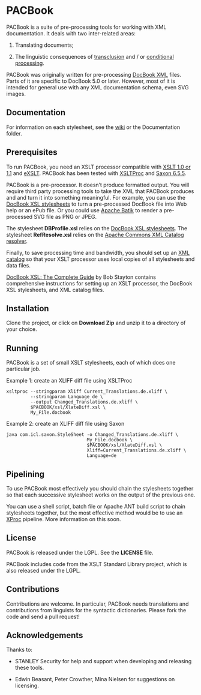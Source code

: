 # PACBook

PACBook is a suite of pre-processing tools for working with XML documentation. It deals
with two inter-related areas:

1. Translating documents;

2. The linguistic consequences of
[transclusion](https://en.wikipedia.org/wiki/Transclusion) and / or [conditional
processing](https://en.wikipedia.org/wiki/Conditional_%28computer_programming%29).

PACBook was originally written for pre-processing [DocBook XML](http://docbook.org/)
files. Parts of it are specific to DocBook 5.0 or later. However, most of it is intended
for general use with any XML documentation schema, even SVG images.

## Documentation

For information on each stylesheet, see the
[wiki](https://github.com/STANLEYSecurity/PACBook/wiki) or the Documentation folder.

## Prerequisites

To run PACBook, you need an XSLT processor compatible with [XSLT 1.0 or
1.1](http://www.w3.org/TR/xslt) and [eXSLT](http://exslt.org/). PACBook has been tested
with [XSLTProc](http://xmlsoft.org/libxslt/) and [Saxon
6.5.5](http://saxon.sourceforge.net/saxon6.5.5/).

PACBook is a pre-processor. It doesn’t produce formatted output. You will require third
party processing tools to take the XML that PACBook produces and and turn it into
something meaningful. For example, you can use the [DocBook XSL
stylesheets](http://docbook.sourceforge.net/) to turn a pre-processed DocBook file into
Web help or an ePub file. Or you could use [Apache
Batik](https://xmlgraphics.apache.org/batik/) to render a pre-processed SVG file as PNG
or JPEG.

The stylesheet **DBProfile.xsl** relies on the [DocBook XSL
stylesheets](http://docbook.sourceforge.net/). The stylesheet **RefResolve.xsl** relies
on the [Apache Commons XML Catalog
resolver](https://projects.apache.org/projects/xml_commons_resolver.html).

Finally, to save processing time and bandwidth, you should set up an [XML
catalog](https://www.oasis-open.org/committees/download.php/14809/xml-catalogs.html) so
that your XSLT processor uses local copies of all stylesheets and data files.

[DocBook XSL: The Complete Guide](http://www.sagehill.net/docbookxsl/) by Bob Stayton
contains comprehensive instructions for setting up an XSLT processor, the DocBook XSL
stylesheets, and XML catalog files.

## Installation

Clone the project, or click on **Download Zip** and unzip it to a directory of your
choice.

## Running

PACBook is a set of small XSLT stylesheets, each of which does one particular job.

Example 1: create an XLIFF diff file using XSLTProc

	xsltproc --stringparam Xliff Current_Translations.de.xliff \
	         --stringparam Language de \
	         --output Changed_Translations.de.xliff \
	         $PACBOOK/xsl/XlateDiff.xsl \
	         My_File.docbook

Example 2: create an XLIFF diff file using Saxon

	java com.icl.saxon.StyleSheet -o Changed_Translations.de.xliff \
	                              My_File.docbook \
	                              $PACBOOK/xsl/XlateDiff.xsl \
	                              Xliff=Current_Translations.de.xliff \
	                              Language=de

## Pipelining

To use PACBook most effectively you should chain the stylesheets together so that each
successive stylesheet works on the output of the previous one.

You can use a shell script, batch file or Apache ANT build script to chain stylesheets
together, but the most effective method would be to use an [XProc](http://xproc.org/)
pipeline. More information on this soon.

## License

PACBook is released under the LGPL. See the **LICENSE** file.

PACBook includes code from the XSLT Standard Library project, which is also released
under the LGPL.

## Contributions

Contributions are welcome. In particular, PACBook needs translations and contributions
from linguists for the syntactic dictionaries. Please fork the code and send a pull
request!

## Acknowledgements

Thanks to:

* STANLEY Security for help and support when developing and releasing these tools.

* Edwin Beasant, Peter Crowther, Mina Nielsen for suggestions on licensing.
